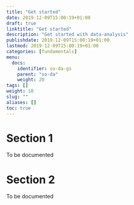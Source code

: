 ```yaml
---
title: "Get started"
date: 2019-12-09T15:00:19+01:00
draft: true
linktitle: "Get started"
description: "Get started with data-analysis"
publishdate: 2019-12-09T15:00:19+01:00
lastmod: 2019-12-09T15:00:19+01:00
categories: [fundamentals]
menu:
  docs:
    identifier: so-da-gs
    parent: "so-da"
    weight: 20
tags: []
weight: 10
slug: ""
aliases: []
toc: true
---
```


# Section 1

To be documented

# Section 2

To be documented
